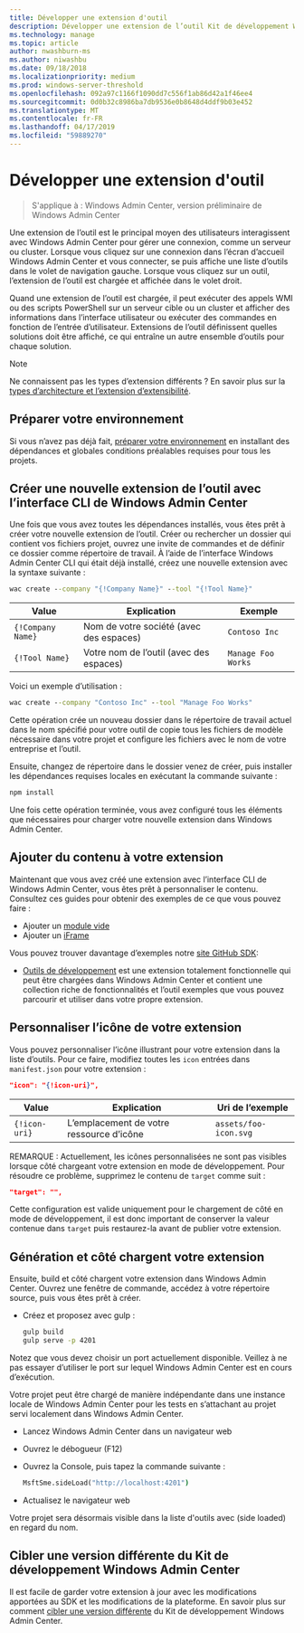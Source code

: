 ```yaml
---
title: Développer une extension d'outil
description: Développer une extension de l’outil Kit de développement Windows Admin Center (projet Honolulu)
ms.technology: manage
ms.topic: article
author: nwashburn-ms
ms.author: niwashbu
ms.date: 09/18/2018
ms.localizationpriority: medium
ms.prod: windows-server-threshold
ms.openlocfilehash: 092a97c1166f1090dd7c556f1ab86d42a1f46ee4
ms.sourcegitcommit: 0d0b32c8986ba7db9536e0b8648d4ddf9b03e452
ms.translationtype: MT
ms.contentlocale: fr-FR
ms.lasthandoff: 04/17/2019
ms.locfileid: "59889270"
---
```

# <a name="develop-a-tool-extension"></a>Développer une extension d'outil

>S'applique à : Windows Admin Center, version préliminaire de Windows Admin Center

Une extension de l’outil est le principal moyen des utilisateurs interagissent avec Windows Admin Center pour gérer une connexion, comme un serveur ou cluster. Lorsque vous cliquez sur une connexion dans l’écran d’accueil Windows Admin Center et vous connecter, se puis affiche une liste d’outils dans le volet de navigation gauche. Lorsque vous cliquez sur un outil, l’extension de l’outil est chargée et affichée dans le volet droit.

Quand une extension de l’outil est chargée, il peut exécuter des appels WMI ou des scripts PowerShell sur un serveur cible ou un cluster et afficher des informations dans l’interface utilisateur ou exécuter des commandes en fonction de l’entrée d’utilisateur. Extensions de l’outil définissent quelles solutions doit être affiché, ce qui entraîne un autre ensemble d’outils pour chaque solution.

> [!NOTE]
> Ne connaissent pas les types d’extension différents ? En savoir plus sur la [types d’architecture et l’extension d’extensibilité](understand-extensions.md).

## <a name="prepare-your-environment"></a>Préparer votre environnement

Si vous n’avez pas déjà fait, [préparer votre environnement](prepare-development-environment.md) en installant des dépendances et globales conditions préalables requises pour tous les projets.

## <a name="create-a-new-tool-extension-with-the-windows-admin-center-cli"></a>Créer une nouvelle extension de l’outil avec l’interface CLI de Windows Admin Center ##

Une fois que vous avez toutes les dépendances installés, vous êtes prêt à créer votre nouvelle extension de l’outil.  Créer ou rechercher un dossier qui contient vos fichiers projet, ouvrez une invite de commandes et de définir ce dossier comme répertoire de travail.  À l’aide de l’interface Windows Admin Center CLI qui était déjà installé, créez une nouvelle extension avec la syntaxe suivante :

``` cmd
wac create --company "{!Company Name}" --tool "{!Tool Name}"
```

| Value | Explication | Exemple |
| ----- | ----------- | ------- |
| ```{!Company Name}``` | Nom de votre société (avec des espaces) | ```Contoso Inc``` |
| ```{!Tool Name}``` | Votre nom de l’outil (avec des espaces) | ```Manage Foo Works``` |

Voici un exemple d’utilisation :

``` cmd
wac create --company "Contoso Inc" --tool "Manage Foo Works"
```

Cette opération crée un nouveau dossier dans le répertoire de travail actuel dans le nom spécifié pour votre outil de copie tous les fichiers de modèle nécessaire dans votre projet et configure les fichiers avec le nom de votre entreprise et l’outil.  

Ensuite, changez de répertoire dans le dossier venez de créer, puis installer les dépendances requises locales en exécutant la commande suivante :

``` cmd
npm install
```

Une fois cette opération terminée, vous avez configuré tous les éléments que nécessaires pour charger votre nouvelle extension dans Windows Admin Center. 

## <a name="add-content-to-your-extension"></a>Ajouter du contenu à votre extension

Maintenant que vous avez créé une extension avec l’interface CLI de Windows Admin Center, vous êtes prêt à personnaliser le contenu.  Consultez ces guides pour obtenir des exemples de ce que vous pouvez faire :

- Ajouter un [module vide](guides\add-module.md)
- Ajouter un [iFrame](guides\add-iframe.md)
 
Vous pouvez trouver davantage d’exemples notre [site GitHub SDK](https://aka.ms/wacsdk):
-  [Outils de développement](https://github.com/Microsoft/windows-admin-center-sdk/tree/master/windows-admin-center-developer-tools) est une extension totalement fonctionnelle qui peut être chargées dans Windows Admin Center et contient une collection riche de fonctionnalités et l’outil exemples que vous pouvez parcourir et utiliser dans votre propre extension.

## <a name="customize-your-extensions-icon"></a>Personnaliser l’icône de votre extension

Vous pouvez personnaliser l’icône illustrant pour votre extension dans la liste d’outils.  Pour ce faire, modifiez toutes les ```icon``` entrées dans ```manifest.json``` pour votre extension :

``` json
"icon": "{!icon-uri}",
```

| Value | Explication | Uri de l’exemple |
| ----- | ----------- | ------- |
| ```{!icon-uri}``` | L’emplacement de votre ressource d’icône | ```assets/foo-icon.svg``` |

REMARQUE : Actuellement, les icônes personnalisées ne sont pas visibles lorsque côté chargeant votre extension en mode de développement.  Pour résoudre ce problème, supprimez le contenu de ```target``` comme suit :

``` json
"target": "",
```

Cette configuration est valide uniquement pour le chargement de côté en mode de développement, il est donc important de conserver la valeur contenue dans ```target``` puis restaurez-la avant de publier votre extension.

## <a name="build-and-side-load-your-extension"></a>Génération et côté chargent votre extension

Ensuite, build et côté chargent votre extension dans Windows Admin Center.  Ouvrez une fenêtre de commande, accédez à votre répertoire source, puis vous êtes prêt à créer.

* Créez et proposez avec gulp :

    ``` cmd
    gulp build
    gulp serve -p 4201
    ```

Notez que vous devez choisir un port actuellement disponible. Veillez à ne pas essayer d’utiliser le port sur lequel Windows Admin Center est en cours d’exécution.

Votre projet peut être chargé de manière indépendante dans une instance locale de Windows Admin Center pour les tests en s’attachant au projet servi localement dans Windows Admin Center.

* Lancez Windows Admin Center dans un navigateur web
* Ouvrez le débogueur (F12)
* Ouvrez la Console, puis tapez la commande suivante :

    ``` cmd
    MsftSme.sideLoad("http://localhost:4201")
    ```

*   Actualisez le navigateur web

Votre projet sera désormais visible dans la liste d'outils avec (side loaded) en regard du nom.

## <a name="target-a-different-version-of-the-windows-admin-center-sdk"></a>Cibler une version différente du Kit de développement Windows Admin Center

Il est facile de garder votre extension à jour avec les modifications apportées au SDK et les modifications de la plateforme.  En savoir plus sur comment [cibler une version différente](target-sdk-version.md) du Kit de développement Windows Admin Center.